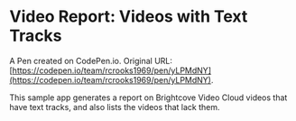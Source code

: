 # Video Report: Videos with Text Tracks

A Pen created on CodePen.io. Original URL: [https://codepen.io/team/rcrooks1969/pen/yLPMdNY](https://codepen.io/team/rcrooks1969/pen/yLPMdNY).

This sample app generates a report on Brightcove Video Cloud videos that have text tracks, and also lists the videos that lack them.
